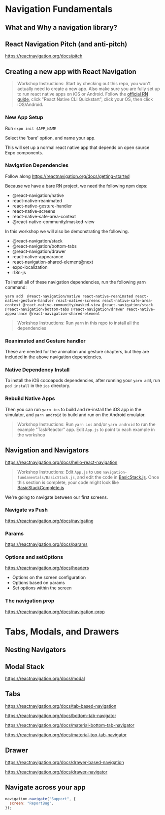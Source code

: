 # Navigation Fundamentals

## What and Why a navigation library?

## React Navigation Pitch (and anti-pitch)

https://reactnavigation.org/docs/pitch

## Creating a new app with React Navigation

> Workshop Instructions: Start by checking out this repo, you won't actually need to create a new app. Also make sure you are fully set up to run react native apps on iOS or Android. Follow the [official RN guide](https://reactnative.dev/docs/environment-setup), click "React Native CLI Quickstart", click your OS, then click iOS/Android.

### New App Setup

Run `expo init $APP_NAME`

Select the 'bare' option, and name your app.

This will set up a normal react native app that depends on open source Expo components.

### Navigation Dependencies

Follow along https://reactnavigation.org/docs/getting-started

Because we have a bare RN project, we need the following npm deps:

- @react-navigation/native
- react-native-reanimated
- react-native-gesture-handler
- react-native-screens
- react-native-safe-area-context
- @react-native-community/masked-view

In this workshop we will also be demonstrating the following.

- @react-navigation/stack
- @react-navigation/bottom-tabs
- @react-navigation/drawer
- react-native-appearance
- react-navigation-shared-element@next
- expo-localization
- i18n-js

To install all of these navigation dependencies, run the following yarn command:

```
yarn add  @react-navigation/native react-native-reanimated react-native-gesture-handler react-native-screens react-native-safe-area-context @react-native-community/masked-view @react-navigation/stack @react-navigation/bottom-tabs @react-navigation/drawer react-native-appearance @react-navigation-shared-element
```

> Workshop Instructions: Run yarn in this repo to install all the dependencies

### Reanimated and Gesture handler

These are needed for the animation and gesture chapters, but they are included in the above navigation dependencies.

### Native Dependency Install

To install the iOS cocoapods dependencies, after running your `yarn add`, run `pod install` in the `ios` directory.

### Rebuild Native Apps

Then you can run `yarn ios` to build and re-install the iOS app in the simulator, and `yarn android` to build and run on the Android emulator.

> Workshop Instructions: Run `yarn ios` and/or `yarn android` to run the example "TaskReactor" app. Edit `App.js` to point to each example in the workshop

## Navigation and Navigators

https://reactnavigation.org/docs/hello-react-navigation

> Workshop Instructions: Edit `App.js` to use `navigation-fundamentals/BasicStack.js`, and edit the code in [BasicStack.js](./BasicStack.js). Once this section is complete, your code might look like [BasicStackComplete.js](BasicStackComplete.js)

We're going to navigate between our first screens.

### Navigate vs Push

https://reactnavigation.org/docs/navigating

### Params

https://reactnavigation.org/docs/params

### Options and setOptions

https://reactnavigation.org/docs/headers

- Options on the screen configuration
- Options based on params
- Set options within the screen

### The navigation prop

https://reactnavigation.org/docs/navigation-prop

# Tabs, Modals, and Drawers

## Nesting Navigators

## Modal Stack

https://reactnavigation.org/docs/modal

## Tabs

https://reactnavigation.org/docs/tab-based-navigation

https://reactnavigation.org/docs/bottom-tab-navigator

https://reactnavigation.org/docs/material-bottom-tab-navigator

https://reactnavigation.org/docs/material-top-tab-navigator

## Drawer

https://reactnavigation.org/docs/drawer-based-navigation

https://reactnavigation.org/docs/drawer-navigator

## Navigate across your app

```js
navigation.navigate("Support", {
  screen: "ReportBug",
});
```
